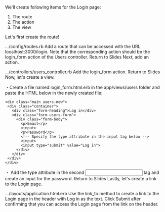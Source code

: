 We'll create following items for the Login page:
1. The route
2. The action
3. The view
 
Let's first create the route!
  
.../config/routes.rb
Add a route that can be accessed with the URL localhost:3000/login. 
Note that the corresponding action should be the login_form action of the Users controller.
Return to Slides
Next, add an action.
  
.../controllers/users_controller.rb
Add the login_form action.
Return to Slides
Now, let's create a view.
  
・Create a file named 
login_form.html.erb
 in the app/views/users folder and paste the HTML below in the newly created file:
 ```
<div class="main users-new">
  <div class="container">
    <div class="form-heading">Log in</div>
    <div class="form users-form">
      <div class="form-body">
        <p>Email</p>
        <input>
        <p>Password</p>
        <!-- Specify the type attribute in the input tag below -->
        <input>
        <input type="submit" value="Log in">
      </div>
    </div>
  </div>
</div>
```
・ Add the type attribute in the second <input> tag and create an input for the password.
Return to Slides
Lastly, let's create a link to the Login page.
  
.../layouts/application.html.erb
Use the link_to method to create a link to the Login page in the header with 
Log in
 as the text.
Click Submit after confirming that you can access the Login page from the link on the header.
